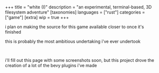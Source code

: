 +++
title = "white (I)"
description = "an experimental, terminal-based, 3D filesystem adventure"
[taxonomies]
languages = ["rust"]
categories = ["game"]
[extra]
wip = true
+++

i plan on making the source for this game available closer to once it's finished

this is probably the most ambitious undertaking i've ever undertook

<br/>

i'll fill out this page with some screenshots soon, but this project drove the creation of a lot of the bevy plugins i've made
